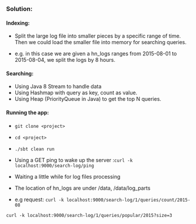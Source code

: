 ### Solution:

#### Indexing:

- Split the large log file into smaller pieces by a specific range of time. Then we could load the smaller file into memory for searching queries.

- e.g. in this case we are given a hn_logs ranges from 2015-08-01 to 2015-08-04, we split the logs by 8 hours.


#### Searching:
- Using Java 8 Stream to handle data
- Using Hashmap with query as key, count as value.
- Using Heap (PriorityQueue in Java) to get the top N queries.


#### Running the app:
- `git clone <project>`

- `cd <project>`

- `./sbt clean run`

- Using a GET ping to wake up the server :`curl -k localhost:9000/search-log/ping`

- Waiting a little while for log files processing

- The location of hn_logs are under /data, /data/log_parts


- e.g request:
`curl -k localhost:9000/search-log/1/queries/count/2015-08`

`curl -k localhost:9000/search-log/1/queries/popular/2015?size=3`